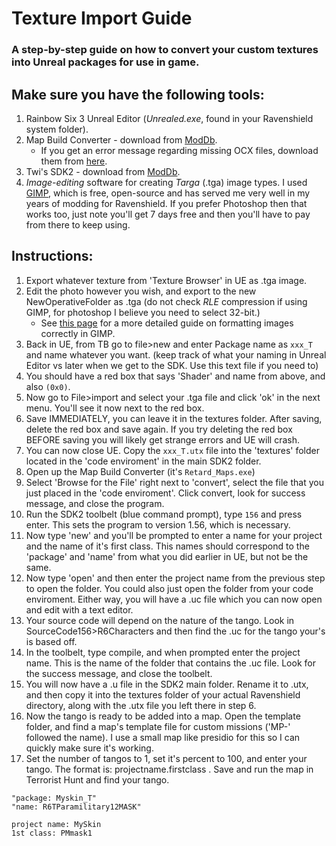 # Texture Import Guide
### A step-by-step guide on how to convert your custom textures into Unreal packages for use in game. 

## Make sure you have the following tools: 
1. Rainbow Six 3 Unreal Editor (_Unrealed.exe_, found in your Ravenshield system folder).
2. Map Build Converter - download from [ModDb](http://www.mediafire.com/file/v7bb0wmaiw825jn/Map+Build+Converter.zip).
    * If you get an error message regarding missing OCX files, download them from [here](https://www.moddb.com/mods/raven-shield-software-development-kit/downloads/missing-ocx-files-for-map-build-converter).
3. Twi's SDK2 - download from [ModDb](http://www.moddb.com/mods/raven-shield-software-development-kit).
4. *Image-editing* software for creating *Targa* (.tga) image types. I used [GIMP](https://www.gimp.org/downloads/), which is free, open-source and has served me very well in my years of modding for Ravenshield. If you prefer Photoshop then that works too, just note you'll get 7 days free and then you'll have to pay from there to keep using. 

## Instructions:
1. Export whatever texture from 'Texture Browser' in UE as .tga image.
2. Edit the photo however you wish, and export to the new NewOperativeFolder as .tga (do not check *RLE* compression if using GIMP, for photoshop I believe you need to select 32-bit.)
    * See [this page](Import_Export_Guide.md) for a more detailed guide on formatting images correctly in GIMP.
3. Back in UE, from TB go to file>new and enter Package name as `xxx_T` and name whatever you want. (keep track of what your naming in Unreal Editor vs later when we get to the SDK. Use this text file if you need to)
4. You should have a red box that says 'Shader' and name from above, and also `(0x0)`. 
5. Now go to File>import and select your .tga file and click 'ok' in the next menu. You'll see it now next to the red box. 
6. Save IMMEDIATELY, you can leave it in the textures folder. After saving, delete the red box and save again. If you try deleting the red box BEFORE saving you will likely get strange errors and UE will crash. 
7. You can now close UE. Copy the `xxx_T.utx` file into the 'textures' folder located in the 'code enviroment' in the main SDK2 folder.  
8. Open up the Map Build Converter (it's `Retard_Maps.exe`)
9.  Select 'Browse for the File' right next to 'convert', select the file that you just placed in the 'code enviroment'. Click convert, look for success message, and close the program. 
10. Run the SDK2 toolbelt (blue command prompt), type `156` and press enter. This sets the program to version 1.56, which is necessary.
11. Now type 'new' and you'll be prompted to enter a name for your project and the name of it's first class. This names should correspond to the 'package' and 'name' from what you did earlier in UE, but not be the same.
12. Now type 'open' and then enter the project name from the previous step to open the folder. You could also just open the folder from your code enviroment. Either way, you will have a .uc file which you can now open and edit with a text editor.
13. Your source code will depend on the nature of the tango. Look in SourceCode156>R6Characters and then find the .uc for the tango your's is based off. 
14. In the toolbelt, type compile, and when prompted enter the project name. This is the name of the folder that contains the .uc file. Look for the success message, and close the toolbelt.
15. You will now have a .u file in the SDK2 main folder. Rename it to .utx, and then copy it into the textures folder of your actual Ravenshield directory, along with the .utx file you left there in step 6.
16. Now the tango is ready to be added into a map. Open the template folder, and find a map's template file for custom missions ('MP-' followed the name). I use a small map like presidio for this so I can quickly make sure it's working. 
17. Set the number of tangos to 1, set it's percent to 100, and enter your tango. The format is: projectname.firstclass . Save and run the map in Terrorist Hunt and find your tango.

```
"package: Myskin_T"
"name: R6TParamilitary12MASK"

project name: MySkin
1st class: PMmask1
```    



